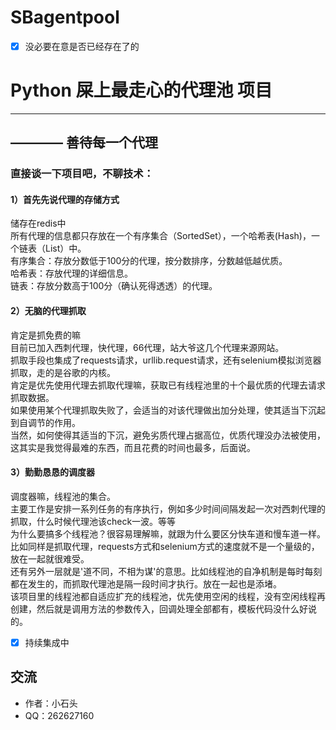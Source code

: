 # SBagentpool

- [x] 没必要在意是否已经存在了的
# Python 屎上最走心的代理池 项目

------
## ———— 善待每一个代理



### 直接谈一下项目吧，不聊技术：

#### 1）首先先说代理的存储方式
储存在redis中<br>
所有代理的信息都只存放在一个有序集合（SortedSet），一个哈希表(Hash)，一个链表（List）中。<br>
有序集合：存放分数低于100分的代理，按分数排序，分数越低越优质。<br>
哈希表：存放代理的详细信息。<br>
链表：存放分数高于100分（确认死得透透）的代理。<br>

#### 2）无脑的代理抓取
肯定是抓免费的嘛<br>
目前已加入西刺代理，快代理，66代理，站大爷这几个代理来源网站。<br>
抓取手段也集成了requests请求，urllib.request请求，还有selenium模拟浏览器抓取，走的是谷歌的内核。<br>
肯定是优先使用代理去抓取代理嘛，获取已有线程池里的十个最优质的代理去请求抓取数据。<br>
如果使用某个代理抓取失败了，会适当的对该代理做出加分处理，使其适当下沉起到自调节的作用。<br>
当然，如何使得其适当的下沉，避免劣质代理占据高位，优质代理没办法被使用，这其实是我觉得最难的东西，而且花费的时间也最多，后面说。<br>

#### 3）勤勤恳恳的调度器
调度器嘛，线程池的集合。<br>
主要工作是安排一系列任务的有序执行，例如多少时间间隔发起一次对西刺代理的抓取，什么时候代理池该check一波。等等<br>
为什么要搞多个线程池？很容易理解嘛，就跟为什么要区分快车道和慢车道一样。比如同样是抓取代理，requests方式和selenium方式的速度就不是一个量级的，放在一起就很难受。<br>
还有另外一层就是'道不同，不相为谋'的意思。比如线程池的自净机制是每时每刻都在发生的，而抓取代理池是隔一段时间才执行。放在一起也是添堵。<br>
该项目里的线程池都自适应扩充的线程池，优先使用空闲的线程，没有空闲线程再创建，然后就是调用方法的参数传入，回调处理全部都有，模板代码没什么好说的。<br>















- [x] 持续集成中
## 交流
* 作者：小石头
* QQ：262627160

